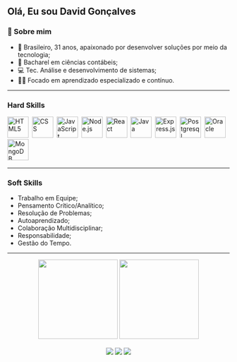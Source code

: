 ## Olá, Eu sou David Gonçalves

### 🔎 Sobre mim
- 🙂 Brasileiro, 31 anos, apaixonado por desenvolver soluções por meio da tecnologia;
- 📒 Bacharel em ciências contábeis; 
- 💻 Tec. Análise e desenvolvimento de sistemas;
- 👨‍💻 Focado em aprendizado especializado e contínuo.

---

### Hard Skills

  <img src="https://icongr.am/devicon/html5-original.svg?size=128&color=currentColor" title="HTML" alt="HTML5" width="48px" margin="10px">&nbsp;
  <img src="https://icongr.am/devicon/css3-original.svg?size=128&color=currentColor" title="CSS" alt="CSS" width="48px">&nbsp;
  <img src="https://icongr.am/devicon/javascript-original.svg?size=128&color=currentColor" title="JavaScript" alt="JavaScript" width="48px">&nbsp;
  <img src="https://icongr.am/devicon/nodejs-original.svg?size=128&color=currentColor" title="Node.js" alt="Node.js" width="48px">&nbsp;
  <img src="https://icongr.am/devicon/react-original.svg?size=128&color=currentColor" title="React" alt="React" width="48px">&nbsp;
  <img src="https://icongr.am/devicon/java-original-wordmark.svg?size=128&color=currentColor" title="Java" alt="Java" width="48px">&nbsp;
  <img src="https://icongr.am/devicon/express-original-wordmark.svg?size=128&color=ffffff" title="Express.js" alt="Express.js" width="48px">&nbsp;
  <img src="https://icongr.am/devicon/postgresql-original.svg?size=128&color=currentColor" title="Postgresql" alt="Postgresql" width="48px">&nbsp;
  <img src="https://icongr.am/devicon/oracle-original.svg?size=128" title="Oracle" alt="Oracle" width="48px">&nbsp;
  <img src="https://icongr.am/devicon/mongodb-original-wordmark.svg?size=128" title="MongoDB" alt="MongoDB" width="48px">&nbsp; 

---

### Soft Skills

- Trabalho em Equipe;                  
- Pensamento Crítico/Analítico;
- Resolução de Problemas;
- Autoaprendizado;
- Colaboração Multidisciplinar;
- Responsabilidade;
- Gestão do Tempo.
---
<div align="center">
  <img height="180em" src="https://github-readme-stats.vercel.app/api?username=DavidGFonseca&theme=omni&show_icons=true">
  <img height="180em" src="https://github-readme-stats.vercel.app/api/top-langs/?username=DavidGFonseca&layout=compact&theme=omni">
</div>

<br />

<div align="center">
  <a href="mailto:david.gfonseca.92@gmail.com"><img src="https://img.shields.io/badge/Gmail-D14836?style=for-the-badge&logo=gmail&logoColor=white" target="_blank"></a>
  <a href="https://www.linkedin.com/in/david-gon%C3%A7alves-fonseca-7435331a1/"><img src="https://img.shields.io/badge/LinkedIn-0077B5?style=for-the-badge&logo=linkedin&logoColor=white" target="_blank"></a>
  <a href="https://wa.me/5565993322305"><img src="https://img.shields.io/badge/WhatsApp-25D366?style=for-the-badge&logo=whatsapp&logoColor=white" target="_blank"></a>
</div>
